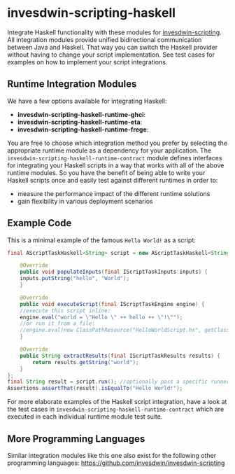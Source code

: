 # invesdwin-scripting-haskell
Integrate Haskell functionality with these modules for [invesdwin-scripting](https://github.com/invesdwin/invesdwin-scripting). All integration modules provide unified bidirectional communication between Java and Haskell. That way you can switch the Haskell provider without having to change your script implementation. See test cases for examples on how to implement your script integrations.

## Runtime Integration Modules

We have a few options available for integrating Haskell:
- **invesdwin-scripting-haskell-runtime-ghci**: 
- **invesdwin-scripting-haskell-runtime-eta**: 
- **invesdwin-scripting-haskell-runtime-frege**: 

You are free to choose which integration method you prefer by selecting the appropriate runtime module as a dependency for your application. The `invesdwin-scripting-haskell-runtime-contract` module defines interfaces for integrating your Haskell scripts in a way that works with all of the above runtime modules. So you have the benefit of being able to write your Haskell scripts once and easily test against different runtimes in order to: 
- measure the performance impact of the different runtime solutions
- gain flexibility in various deployment scenarios

## Example Code

This is a minimal example of the famous `Hello World!` as a script:

```java
final AScriptTaskHaskell<String> script = new AScriptTaskHaskell<String>() {

    @Override
    public void populateInputs(final IScriptTaskInputs inputs) {
	inputs.putString("hello", "World");
    }

    @Override
    public void executeScript(final IScriptTaskEngine engine) {
	//execute this script inline:
	engine.eval("world = \"Hello \" ++ hello ++ \"!\"");
	//or run it from a file:
	//engine.eval(new ClassPathResource("HelloWorldScript.hs", getClass()));
    }

    @Override
    public String extractResults(final IScriptTaskResults results) {
        return results.getString("world");
    }
};
final String result = script.run(); //optionally pass a specific runner as an argument here
Assertions.assertThat(result).isEqualTo("Hello World!");
```

For more elaborate examples of the Haskell script integration, have a look at the test cases in `invesdwin-scripting-haskell-runtime-contract` which are executed in each individual runtime module test suite.

## More Programming Languages

Similar integration modules like this one also exist for the following other programming languages: https://github.com/invesdwin/invesdwin-scripting
